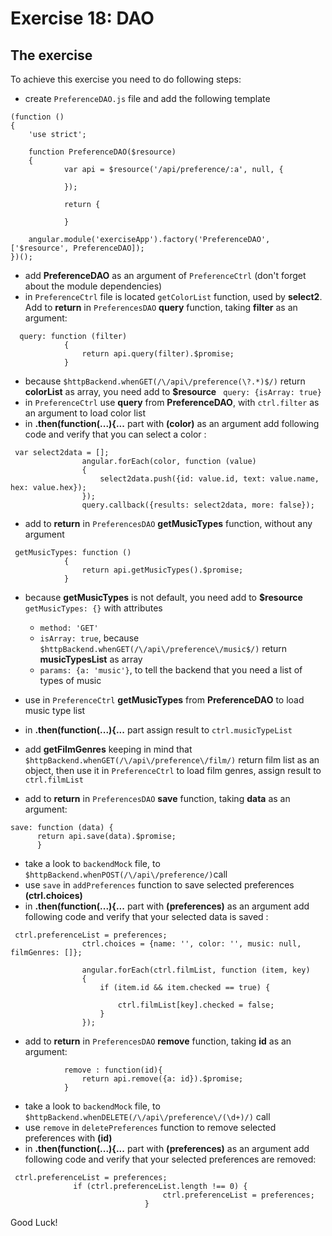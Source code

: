 # Exercise 18: DAO

## The exercise

To achieve this exercise you need to do following steps:

* create `PreferenceDAO.js` file and add the following template

```
(function ()
{
    'use strict';

    function PreferenceDAO($resource)
    {
            var api = $resource('/api/preference/:a', null, {

            });
            
            return {
            
            }

    angular.module('exerciseApp').factory('PreferenceDAO', ['$resource', PreferenceDAO]);
})();
```

* add **PreferenceDAO** as an argument of `PreferenceCtrl` (don't forget about the module dependencies)
* in `PreferenceCtrl` file is located `getColorList` function, used by **select2**. Add to **return** in `PreferencesDAO` **query** function, taking  **filter** as an argument:
```
  query: function (filter)
            {
                return api.query(filter).$promise;
            }
```
* because `$httpBackend.whenGET(/\/api\/preference(\?.*)$/)` return **colorList** as array, you need add to **$resource** ` query: {isArray: true}`
* in `PreferenceCtrl` use **query** from **PreferenceDAO**, with `ctrl.filter` as an argument to load color list
* in **.then(function(...){...** part with **(color)** as an argument add following code and verify that you can select a color :

```
 var select2data = [];
                angular.forEach(color, function (value)
                {
                    select2data.push({id: value.id, text: value.name, hex: value.hex});
                });
                query.callback({results: select2data, more: false});
```

* add to **return** in `PreferencesDAO` **getMusicTypes** function, without any argument
  
```
 getMusicTypes: function ()
            {
                return api.getMusicTypes().$promise;
            }
```
  
* because **getMusicTypes** is not default, you need add to **$resource** ` getMusicTypes: {}` with attributes

    * `method: 'GET'`
    * `isArray: true`, because  `$httpBackend.whenGET(/\/api\/preference\/music$/)` return **musicTypesList** as array
    * `params: {a: 'music'}`, to tell the backend that you need a list of types of music

* use in `PreferenceCtrl` **getMusicTypes** from **PreferenceDAO** to load music type list
* in **.then(function(...){...** part assign result to `ctrl.musicTypeList`
* add **getFilmGenres** keeping in mind that `$httpBackend.whenGET(/\/api\/preference\/film/)` return film list as an object, then use it in `PreferenceCtrl` to load film genres, assign result to `ctrl.filmList`
* add to **return** in `PreferencesDAO` **save** function, taking  **data** as an argument:

```
save: function (data) {
      return api.save(data).$promise;
      }
```

* take a look to `backendMock` file, to  `$httpBackend.whenPOST(/\/api\/preference/)`call
* use `save` in `addPreferences` function to save selected preferences **(ctrl.choices)** 
* in **.then(function(...){...** part with **(preferences)** as an argument add following code and verify that your selected data is saved : 

```
 ctrl.preferenceList = preferences;
                ctrl.choices = {name: '', color: '', music: null, filmGenres: []};

                angular.forEach(ctrl.filmList, function (item, key)
                {
                    if (item.id && item.checked == true) {

                        ctrl.filmList[key].checked = false;
                    }
                });
```

* add to **return** in `PreferencesDAO` **remove** function, taking **id** as an argument:

```
            remove : function(id){
                return api.remove({a: id}).$promise;
            }
```

* take a look to `backendMock` file, to  ` $httpBackend.whenDELETE(/\/api\/preference\/(\d+)/)` call
* use `remove` in `deletePreferences` function to remove selected preferences with **(id)** 
* in **.then(function(...){...** part with **(preferences)** as an argument add following code and verify that your selected preferences are removed: 

```
 ctrl.preferenceList = preferences;
              if (ctrl.preferenceList.length !== 0) {
                                  ctrl.preferenceList = preferences;
                              }
```

Good Luck!
